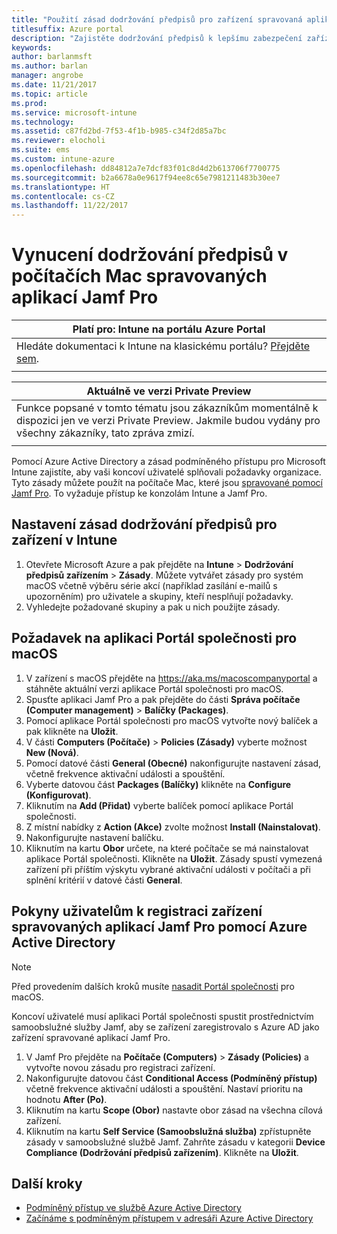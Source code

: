```yaml
---
title: "Použití zásad dodržování předpisů pro zařízení spravovaná aplikací Jamf"
titlesuffix: Azure portal
description: "Zajistěte dodržování předpisů k lepšímu zabezpečení zařízení spravovaných aplikací Jamf."
keywords: 
author: barlanmsft
ms.author: barlan
manager: angrobe
ms.date: 11/21/2017
ms.topic: article
ms.prod: 
ms.service: microsoft-intune
ms.technology: 
ms.assetid: c87fd2bd-7f53-4f1b-b985-c34f2d85a7bc
ms.reviewer: elocholi
ms.suite: ems
ms.custom: intune-azure
ms.openlocfilehash: dd84812a7e7dcf83f01c8d4d2b613706f7700775
ms.sourcegitcommit: b2a6678a0e9617f94ee8c65e7981211483b30ee7
ms.translationtype: HT
ms.contentlocale: cs-CZ
ms.lasthandoff: 11/22/2017
---
```

# <a name="enforce-compliance-on-macs-managed-with-jamf-pro"></a>Vynucení dodržování předpisů v počítačích Mac spravovaných aplikací Jamf Pro

|Platí pro: Intune na portálu Azure Portal |
|--|
|Hledáte dokumentaci k Intune na klasickému portálu? [Přejděte sem](/intune/introduction-intune?toc=/intune-classic/toc.json).|
| |

|Aktuálně ve verzi Private Preview|
|--|
|Funkce popsané v tomto tématu jsou zákazníkům momentálně k dispozici jen ve verzi Private Preview. Jakmile budou vydány pro všechny zákazníky, tato zpráva zmizí.|
| |

Pomocí Azure Active Directory a zásad podmíněného přístupu pro Microsoft Intune zajistíte, aby vaši koncoví uživatelé splňovali požadavky organizace. Tyto zásady můžete použít na počítače Mac, které jsou [spravované pomocí Jamf Pro](conditional-access-integrate-jamf.md). To vyžaduje přístup ke konzolám Intune a Jamf Pro.

## <a name="set-up-device-compliance-policies-in-intune"></a>Nastavení zásad dodržování předpisů pro zařízení v Intune

1. Otevřete Microsoft Azure a pak přejděte na **Intune** > **Dodržování předpisů zařízením** > **Zásady**. Můžete vytvářet zásady pro systém macOS včetně výběru série akcí (například zasílání e-mailů s upozorněním) pro uživatele a skupiny, kteří nesplňují požadavky.
2. Vyhledejte požadované skupiny a pak u nich použijte zásady.

## <a name="require-the-company-portal-app-for-macos"></a>Požadavek na aplikaci Portál společnosti pro macOS

1. V zařízení s macOS přejděte na https://aka.ms/macoscompanyportal a stáhněte aktuální verzi aplikace Portál společnosti pro macOS.
2. Spusťte aplikaci Jamf Pro a pak přejděte do části **Správa počítače (Computer management)** > **Balíčky (Packages)**.
3. Pomocí aplikace Portál společnosti pro macOS vytvořte nový balíček a pak klikněte na **Uložit**.
4. V části **Computers (Počítače)** > **Policies (Zásady)** vyberte možnost **New (Nová)**.
5. Pomocí datové části **General (Obecné)** nakonfigurujte nastavení zásad, včetně frekvence aktivační události a spouštění.
6. Vyberte datovou část **Packages (Balíčky)** klikněte na **Configure (Konfigurovat)**.
7. Kliknutím na **Add (Přidat)** vyberte balíček pomocí aplikace Portál společnosti.
8. Z místní nabídky z **Action (Akce)** zvolte možnost **Install (Nainstalovat)**.
9. Nakonfigurujte nastavení balíčku.
10. Kliknutím na kartu **Obor** určete, na které počítače se má nainstalovat aplikace Portál společnosti. Klikněte na **Uložit**. Zásady spustí vymezená zařízení při příštím výskytu vybrané aktivační události v počítači a při splnění kritérií v datové části **General**.

## <a name="direct-your-users-to-register-jamf-pro-managed-devices-with-azure-active-directory"></a>Pokyny uživatelům k registraci zařízení spravovaných aplikací Jamf Pro pomocí Azure Active Directory

> [!NOTE]
> Před provedením dalších kroků musíte [nasadit Portál společnosti](conditional-access-assign-jamf.md#require-the-company-portal-app-for-macos) pro macOS.  

Koncoví uživatelé musí aplikaci Portál společnosti spustit prostřednictvím samoobslužné služby Jamf, aby se zařízení zaregistrovalo s Azure AD jako zařízení spravované aplikací Jamf Pro.

1. V Jamf Pro přejděte na **Počítače (Computers)** > **Zásady (Policies)** a vytvořte novou zásadu pro registraci zařízení.
2. Nakonfigurujte datovou část **Conditional Access (Podmíněný přístup)** včetně frekvence aktivační události a spouštění. Nastaví prioritu na hodnotu **After (Po)**.
3. Kliknutím na kartu **Scope (Obor)** nastavte obor zásad na všechna cílová zařízení.
4. Kliknutím na kartu **Self Service (Samoobslužná služba)** zpřístupněte zásady v samoobslužné službě Jamf. Zahrňte zásadu v kategorii **Device Compliance (Dodržování předpisů zařízením)**. Klikněte na **Uložit**.

## <a name="next-steps"></a>Další kroky

- [Podmíněný přístup ve službě Azure Active Directory](https://docs.microsoft.com/azure/active-directory/active-directory-conditional-access-azure-portal)
- [Začínáme s podmíněným přístupem v adresáři Azure Active Directory](https://docs.microsoft.com/azure/active-directory/active-directory-conditional-access-azure-portal-get-started)
